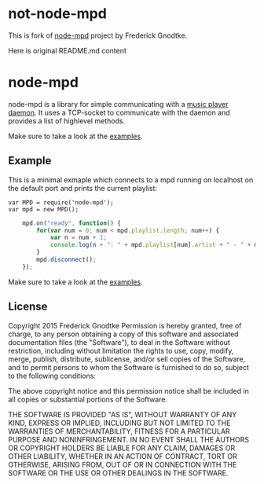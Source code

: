not-node-mpd
============

This is fork of [node-mpd](https://github.com/Prior99/node-mpd) project by Frederick Gnodtke.

Here is original README.md content

node-mpd
========

node-mpd is a library for simple communicating with a [music player daemon](http://www.musicpd.org/).
It uses a TCP-socket to communicate with the daemon and provides a list of highlevel methods.

Make sure to take a look at the [examples](https://github.com/Prior99/node-mpd/tree/master/examples).

Example
------
This is a minimal exmaple which connects to a mpd running on localhost on the default port and prints the current playlist:

	var MPD = require('node-mpd');
	var mpd = new MPD();

```javascript
	mpd.on("ready", function() {
		for(var num = 0; num < mpd.playlist.length; num++) {
			var n = num + 1;
			console.log(n + ": " + mpd.playlist[num].artist + " - " + mpd.playlist[num].title);
		}
		mpd.disconnect();
	});
```

Make sure to take a look at the [examples](https://github.com/Prior99/node-mpd/tree/master/examples).

License
-------
Copyright 2015 Frederick Gnodtke
Permission is hereby granted, free of charge, to any person obtaining a copy of this software and associated documentation files (the "Software"), to deal in the Software without restriction, including without limitation the rights to use, copy, modify, merge, publish, distribute, sublicense, and/or sell copies of the Software, and to permit persons to whom the Software is furnished to do so, subject to the following conditions:

The above copyright notice and this permission notice shall be included in all copies or substantial portions of the Software.

THE SOFTWARE IS PROVIDED "AS IS", WITHOUT WARRANTY OF ANY KIND, EXPRESS OR IMPLIED, INCLUDING BUT NOT LIMITED TO THE WARRANTIES OF MERCHANTABILITY, FITNESS FOR A PARTICULAR PURPOSE AND NONINFRINGEMENT. IN NO EVENT SHALL THE AUTHORS OR COPYRIGHT HOLDERS BE LIABLE FOR ANY CLAIM, DAMAGES OR OTHER LIABILITY, WHETHER IN AN ACTION OF CONTRACT, TORT OR OTHERWISE, ARISING FROM, OUT OF OR IN CONNECTION WITH THE SOFTWARE OR THE USE OR OTHER DEALINGS IN THE SOFTWARE.
